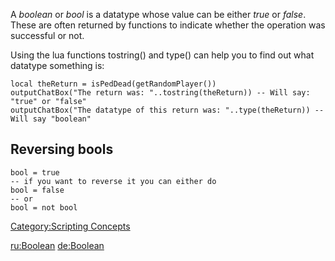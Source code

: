 A *boolean* or *bool* is a datatype whose value can be either *true* or *false*. These are often returned by functions to indicate whether the operation was successful or not.

Using the lua functions tostring() and type() can help you to find out what datatype something is:

    local theReturn = isPedDead(getRandomPlayer())
    outputChatBox("The return was: "..tostring(theReturn)) -- Will say: "true" or "false"
    outputChatBox("The datatype of this return was: "..type(theReturn)) -- Will say "boolean"

Reversing bools
---------------

    bool = true
    -- if you want to reverse it you can either do
    bool = false
    -- or
    bool = not bool

[Category:Scripting Concepts](/docs/category-scripting_concepts.md "wikilink")

[ru:Boolean](/docs/ru-boolean.md "wikilink") [de:Boolean](/docs/de-boolean.md "wikilink")

